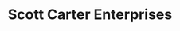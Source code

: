 ---
title: "Scott Carter Enterprises"
url: /downingtown/scott-carter-enterprises/
shop: Autowerkstatt
---